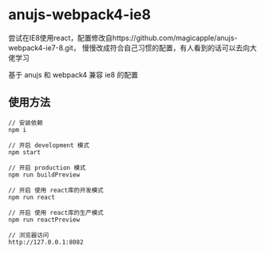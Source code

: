 # anujs-webpack4-ie8

尝试在IE8使用react，配置修改自https://github.com/magicapple/anujs-webpack4-ie7-8.git，
慢慢改成符合自己习惯的配置，有人看到的话可以去向大佬学习

基于 anujs 和 webpack4 兼容 ie8 的配置

## 使用方法

```
// 安装依赖
npm i

// 开启 development 模式
npm start

// 开启 production 模式
npm run buildPreview

// 开启 使用 react库的开发模式
npm run react

// 开启 使用 react库的生产模式
npm run reactPreview

// 浏览器访问
http://127.0.0.1:8082
